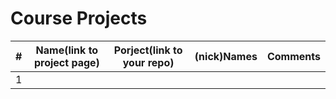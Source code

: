 # Course Projects

|# | Name(link to project page) | Porject(link to your repo) | (nick)Names | Comments|
|--|----------------------------|----------------------------|-------------|---------|
|1 | | | | |